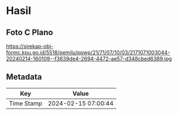 # Hasil

## Foto C Plano

https://sirekap-obj-formc.kpu.go.id/5518/pemilu/ppwp/21/71/07/10/03/2171071003044-20240214-160109--f3639de4-2694-4472-ae57-d348cbed6389.jpg


## Metadata

| Key        | Value               |
| ---------- | ------------------- |
| Time Stamp | 2024-02-15 07:00:44 |



